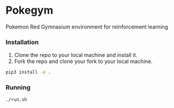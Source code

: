 # Pokegym

Pokemon Red Gymnasium environment for reinforcement learning

### Installation

1. Clone the repo to your local machine and install it.
2. Fork the repo and clone your fork to your local machine.

```sh
pip3 install -e . 
```

### Running

```sh
./run.sh
```
